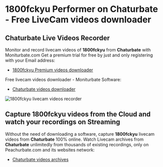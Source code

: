 # 1800fckyu Performer on Chaturbate - Free LiveCam videos downloader

## Chaturbate Live Videos Recorder

Monitor and record livecam videos of **1800fckyu** from **Chaturbate** with Moniturbate.com
Get a premium trial for free by just and only registering with your Email address:
* [1800fckyu Premium videos downloader](https://moniturbate.com/request-demo-licence-key.html)

Free livecam videos downloader - Moniturbate Software:
* [Chaturbate videos downloader](https://moniturbate.com/moniturbate-download-software.html)

![1800fckyu livecam videos recorder](https://peachurnet.com/templates/moniturbate-software.png)


## Capture 1800fckyu videos from the Cloud and watch your recordings on Streaming

Without the need of downloading a software, capture **1800fckyu** livecam videos from **Chaturbate** 100% online.
Watch Livecam archives from **Chaturbate** unlimitedly from thousands of existing recordings, only on Peachurbate.com and its websites network:
* [Chaturbate videos archives](https://peachurnet.com/)